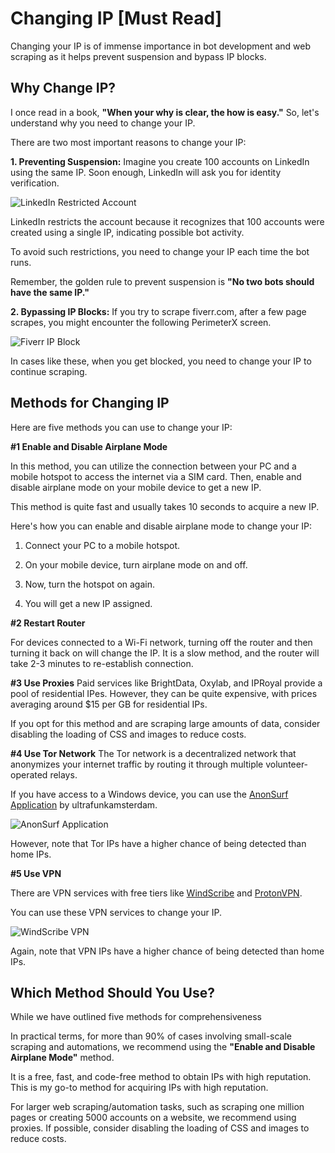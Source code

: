 # Changing IP [Must Read]

Changing your IP is of immense importance in bot development and web scraping as it helps prevent suspension and bypass IP blocks.

## Why Change IP?

I once read in a book, **"When your why is clear, the how is easy."** So, let's understand why you need to change your IP.

There are two most important reasons to change your IP:

**1. Preventing Suspension:** 
Imagine you create 100 accounts on LinkedIn using the same IP. Soon enough, LinkedIn will ask you for identity verification.

![LinkedIn Restricted Account](https://raw.githubusercontent.com/cryptodinh/flute/master/images/linkedin-restricted.png)

LinkedIn restricts the account because it recognizes that 100 accounts were created using a single IP, indicating possible bot activity.

To avoid such restrictions, you need to change your IP each time the bot runs.

Remember, the golden rule to prevent suspension is **"No two bots should have the same IP."**

**2. Bypassing IP Blocks:** 
If you try to scrape fiverr.com, after a few page scrapes, you might encounter the following PerimeterX screen.

![Fiverr IP Block](https://raw.githubusercontent.com/cryptodinh/flute/master/images/fiverr-block.webp)

In cases like these, when you get blocked, you need to change your IP to continue scraping.

## Methods for Changing IP

Here are five methods you can use to change your IP: 

**#1 Enable and Disable Airplane Mode**

In this method, you can utilize the connection between your PC and a mobile hotspot to access the internet via a SIM card. Then, enable and disable airplane mode on your mobile device to get a new IP.

This method is quite fast and usually takes 10 seconds to acquire a new IP.

Here's how you can enable and disable airplane mode to change your IP:

1. Connect your PC to a mobile hotspot.

2. On your mobile device, turn airplane mode on and off.

3. Now, turn the hotspot on again.

4. You will get a new IP assigned.

**#2 Restart Router**

For devices connected to a Wi-Fi network, turning off the router and then turning it back on will change the IP. It is a slow method, and the router will take 2-3 minutes to re-establish connection.

**#3 Use Proxies**
Paid services like BrightData, Oxylab, and IPRoyal provide a pool of residential IPes. However, they can be quite expensive, with prices averaging around $15 per GB for residential IPs.

If you opt for this method and are scraping large amounts of data, consider disabling the loading of CSS and images to reduce costs.

**#4 Use Tor Network**
The Tor network is a decentralized network that anonymizes your internet traffic by routing it through multiple volunteer-operated relays.

If you have access to a Windows device, you can use the [AnonSurf Application](https://github.com/ultrafunkamsterdam/AnonSurf) by ultrafunkamsterdam.

![AnonSurf Application](https://i.imgur.com/h1o0IEu.gif)

However, note that Tor IPs have a higher chance of being detected than home IPs.

**#5 Use VPN**

There are VPN services with free tiers like [WindScribe](https://windscribe.com/) and [ProtonVPN](https://protonvpn.com/).

You can use these VPN services to change your IP.

![WindScribe VPN](https://addons.mozilla.org/user-media/previews/full/267/267630.png?modified=1647977329)

Again, note that VPN IPs have a higher chance of being detected than home IPs.

## Which Method Should You Use?  
While we have outlined five methods for comprehensiveness

In practical terms, for more than 90% of cases involving small-scale scraping and automations, we recommend using the **"Enable and Disable Airplane Mode"** method.

It is a free, fast, and code-free method to obtain IPs with high reputation. This is my go-to method for acquiring IPs with high reputation.

For larger web scraping/automation tasks, such as scraping one million pages or creating 5000 accounts on a website, we recommend using proxies. If possible, consider disabling the loading of CSS and images to reduce costs.
